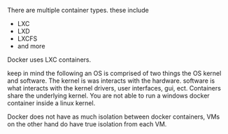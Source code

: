 There are multiple container types. these include
- LXC
- LXD
- LXCFS
- and more

Docker uses LXC containers. 

keep in mind the following an OS is comprised of two things the OS kernel and software. The kernel is was interacts with the hardware. software is what interacts with the kernel drivers, user interfaces, gui, ect.
Containers share the underlying kernel. You are not able to run a windows docker container inside a linux kernel. 

Docker does not have as much isolation between docker containers, VMs on the other hand do have true isolation from each VM.

